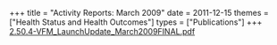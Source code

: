+++
title = "Activity Reports: March 2009"
date = 2011-12-15
themes = ["Health Status and Health Outcomes"]
types = ["Publications"]
+++
[2.50.4-VFM_LaunchUpdate_March2009FINAL.pdf](/files/2.50.4-VFM_LaunchUpdate_March2009FINAL.pdf)
